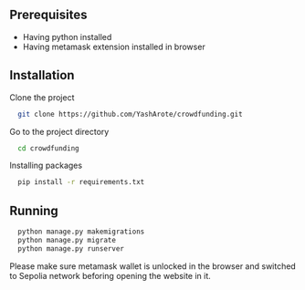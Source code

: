 
## Prerequisites

* Having python installed
* Having metamask extension installed in browser 

## Installation

Clone the project

```bash
  git clone https://github.com/YashArote/crowdfunding.git
```

Go to the project directory

```bash
  cd crowdfunding
```
Installing packages

```bash
  pip install -r requirements.txt

```

## Running

```bash
  python manage.py makemigrations
  python manage.py migrate
  python manage.py runserver
```

Please make sure metamask wallet is unlocked in the browser and switched to Sepolia network beforing opening the website in it.





